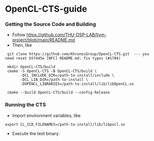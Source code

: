 # OpenCL-CTS-guide

### Getting the Source Code and Building

* Follow https://github.com/THU-DSP-LAB/llvm-project/blob/main/README.md
* Then, like
```
 git clone https://github.com/KhronosGroup/OpenCL-CTS.git  --- you need reset b57445e [NFC] README.md: fix typos (#1704)

 mkdir OpenCL-CTS/build
 cmake -S OpenCL-CTS -B OpenCL-CTS/build \
       -DCL_INCLUDE_DIR=/path-to-install/include \
       -DCL_LIB_DIR=/path-to-install \
       -DOPENCL_LIBRARIES=/path-to-install/lib/libOpenCL.so

 cmake --build OpenCL-CTS/build --config Release
```
 
### Running the CTS

* Import environment variables, like
```
export CL_ICD_FILENAMES=/path-to-install/lib/libpocl.so
```
* Execute the test binary.
